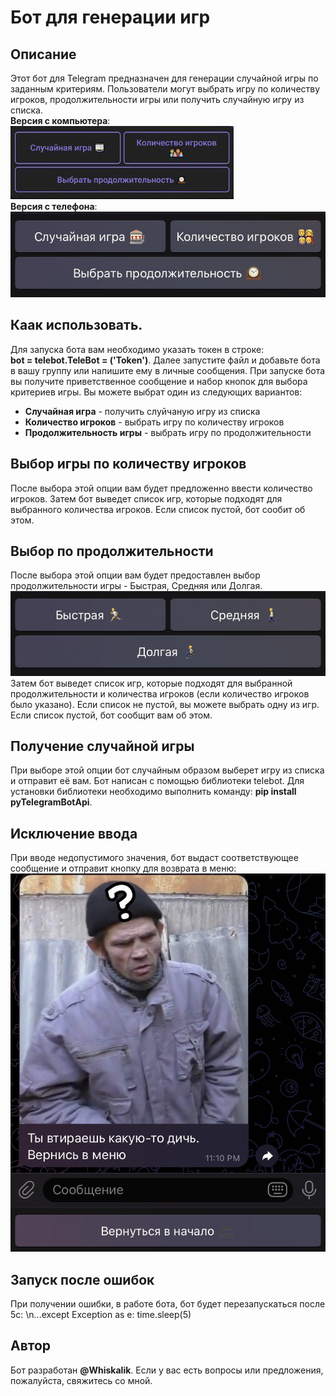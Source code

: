 <h1>Бот для генерации игр</h1>
<h2>Описание</h2>
Этот бот для Telegram предназначен для генерации случайной игры по заданным критериям. 
Пользователи могут выбрать игру по количеству игроков, продолжительности игры или получить случайную игру из списка.
<br> <b>Версия с компьютера</b>: <br><img src="img/choice_1.jpeg"> <br><b>Версия с телефона</b>: <br><img src="img/choice_2.jpeg">
<h2>Каак использовать.</h2>
Для запуска бота вам необходимо указать токен в строке:<br> <b>bot = telebot.TeleBot = ('Token')</b>.
Далее запустите файл и добавьте бота в вашу группу или напишите ему в личные сообщения.
При запуске бота вы получите приветственное сообщение и набор кнопок для выбора критериев игры. Вы можете выбрат один из следующих вариантов: <br>
<ul>
<li><b>Случайная игра</b> - получить слуйчаную игру из списка</li>
<li><b>Количество игроков</b> - выбрать игру по количеству игроков</li>
<li><b>Продолжительность игры</b> - выбрать игру по продолжительности</li></ul>
<h2>Выбор игры по количеству игроков</h2>
После выбора этой опции вам будет предложенно ввести количество игроков.
Затем бот выведет список игр, которые подходят для выбранного количества игроков. Если список пустой, бот сообит об этом.
<h2>Выбор по продолжительности</h2>
После выбора этой опции вам будет предоставлен выбор продолжительности игры - Быстрая, Средняя или Долгая.
<img src="img/duration.jpeg"><br>
Затем бот выведет список игр, которые подходят для выбранной продолжительности и количества игроков (если количество игроков было указано).
Если список не пустой, вы можете выбрать одну из игр. Если список пустой, бот сообщит вам об этом.
<h2>Получение случайной игры</h2>
При выборе этой опции бот случайным образом выберет игру из списка и отправит её вам.
Бот написан с помощью библиотеки telebot. Для установки библиотеки необходимо выполнить команду: <b>pip install pyTelegramBotApi</b>.
<h2>Исключение ввода</h2>
При вводе недопустимого значения, бот выдаст соответствующее сообщение и отправит кнопку для возврата в меню: <br><img src="img/exception.jpeg">
<h2>Запуск после ошибок</h2>
При получении ошибки, в работе бота, бот будет перезапускаться после 5с: 
\n...except Exception as e:
      time.sleep(5)
<h2>Автор</h2>
Бот разработан <strong>@Whiskalik</strong>. Если у вас есть вопросы или предложения, пожалуйста, свяжитесь со мной.